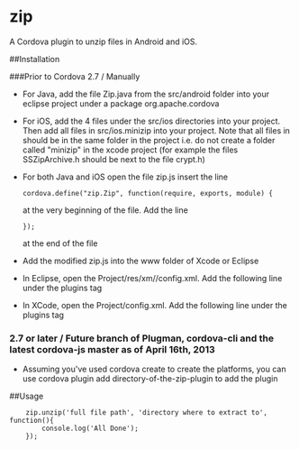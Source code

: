 zip
===================

A Cordova plugin to unzip files in Android and iOS.

##Installation

###Prior to Cordova 2.7 / Manually

*   For Java, add the file Zip.java from the src/android folder into your eclipse project under a package org.apache.cordova
*   For iOS, add the 4 files under the src/ios directories into your project. Then add all files in src/ios.minizip into your project. Note that all files in should be in the same folder in the project i.e. do not create a folder called "minizip" in the xcode project (for example the files SSZipArchive.h should be next to the file crypt.h)
*   For both Java and iOS open the file zip.js insert the line

        cordova.define("zip.Zip", function(require, exports, module) {

    at the very beginning of the file. Add the line

        });

    at the end of the file
*   Add the modified zip.js into the www folder of Xcode or Eclipse
*   In Eclipse, open the Project/res/xm//config.xml. Add the following line under the plugins tag
        <plugin name="Zip" value="org.apache.cordova.Zip" />
*   In XCode, open the Project/config.xml. Add the following line under the plugins tag
        <plugin name="Zip" value="Zip" />

### 2.7 or later / Future branch of Plugman, cordova-cli and the latest cordova-js master as of April 16th, 2013

*   Assuming you've used cordova create to create the platforms, you can use 
        cordova plugin add directory-of-the-zip-plugin
    to add the plugin

##Usage

        zip.unzip('full file path', 'directory where to extract to', function(){
            console.log('All Done');
        });

